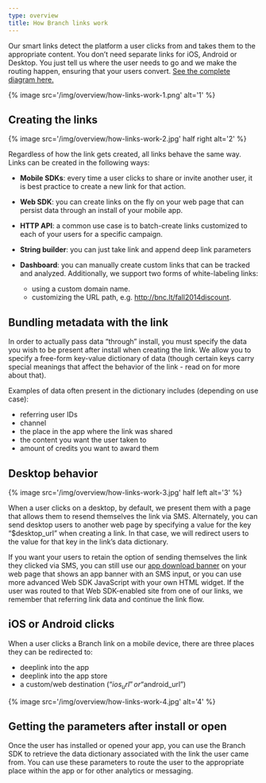 ```yaml
---
type: overview
title: How Branch links work
---
```


Our smart links detect the platform a user clicks from and takes them to the appropriate content. You don’t need separate links for iOS, Android or Desktop. You just tell us where the user needs to go and we make the routing happen, ensuring that your users convert.
[See the complete diagram here.](/img/overview/how-links-work-diagram.jpg) 

{% image src='/img/overview/how-links-work-1.png' alt='1' %}


## Creating the links

{% image src='/img/overview/how-links-work-2.jpg' half right alt='2' %}

Regardless of how the link gets created, all links behave the same way. Links can be created in the following ways:

* **Mobile SDKs**: every time a user clicks to share or invite another user, it is best practice to create a new link for that action.

* **Web SDK**: you can create links on the fly on your web page that can persist data through an install of your mobile app.

* **HTTP API**: a common use case is to batch-create links customized to each of your users for a specific campaign.

* **String builder**: you can just take link and append deep link parameters

* **Dashboard**: you can manually create custom links that can be tracked and analyzed. Additionally, we support two forms of white-labeling links:
	- using a custom domain name.
	- customizing the URL path, e.g. http://bnc.lt/fall2014discount.

## Bundling metadata with the link

In order to actually pass data “through” install, you must specify the data you wish to be present after install when creating the link. We allow you to specify a free-form key-value dictionary of data (though certain keys carry special meanings that affect the behavior of the link - read on for more about that).

Examples of data often present in the dictionary includes (depending on use case):

- referring user IDs
- channel
- the place in the app where the link was shared
- the content you want the user taken to
- amount of credits you want to award them

## Desktop behavior

{% image src='/img/overview/how-links-work-3.jpg' half left alt='3' %}

When a user clicks on a desktop, by default, we present them with a page that allows them to resend themselves the link via SMS. Alternately, you can send desktop users to another web page by specifying a value for the key “$desktop_url” when creating a link. In that case, we will redirect users to the value for that key in the link’s data dictionary.

If you want your users to retain the option of sending themselves the link they clicked via SMS, you can still use our [app download banner](/recipes/app_download_banner/ios/) on your web page that shows an app banner with an SMS input, or you can use more advanced Web SDK JavaScript with your own HTML widget. If the user was routed to that Web SDK-enabled site from one of our links, we remember that referring link data and continue the link flow.

## iOS or Android clicks

When a user clicks a Branch link on a mobile device, there are three places they can be redirected to:

- deeplink into the app
- deeplink into the app store
- a custom/web destination (“$ios_url” or “$android_url”)

{% image src='/img/overview/how-links-work-4.jpg' alt='4' %}

## Getting the parameters after install or open

Once the user has installed or opened your app, you can use the Branch SDK to retrieve the data dictionary associated with the link the user came from. You can use these parameters to route the user to the appropriate place within the app or for other analytics or messaging.

